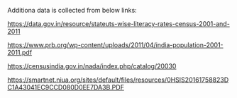 Additiona data is collected from below links:

https://data.gov.in/resource/stateuts-wise-literacy-rates-census-2001-and-2011

https://www.prb.org/wp-content/uploads/2011/04/india-population-2001-2011.pdf

https://censusindia.gov.in/nada/index.php/catalog/20030

https://smartnet.niua.org/sites/default/files/resources/0HSIS20161758823DC1A43041EC9CCD080D0EE7DA3B.PDF
